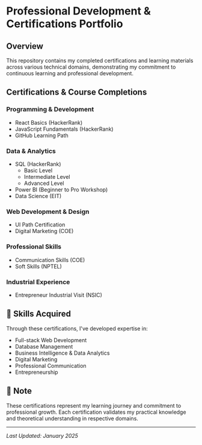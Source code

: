 # Professional Development & Certifications Portfolio

## Overview
This repository contains my completed certifications and learning materials across various technical domains, demonstrating my commitment to continuous learning and professional development.

## Certifications & Course Completions

### Programming & Development
- React Basics (HackerRank)
- JavaScript Fundamentals (HackerRank)
- GitHub Learning Path

### Data & Analytics
- SQL (HackerRank)
  - Basic Level
  - Intermediate Level
  - Advanced Level
- Power BI (Beginner to Pro Workshop)
- Data Science (EIT)

### Web Development & Design
- UI Path Certification
- Digital Marketing (COE)

### Professional Skills
- Communication Skills (COE)
- Soft Skills (NPTEL)

### Industrial Experience
- Entrepreneur Industrial Visit (NSIC)

## 🚀 Skills Acquired
Through these certifications, I've developed expertise in:
- Full-stack Web Development
- Database Management
- Business Intelligence & Data Analytics
- Digital Marketing
- Professional Communication
- Entrepreneurship

## 📝 Note
These certifications represent my learning journey and commitment to professional growth. Each certification validates my practical knowledge and theoretical understanding in respective domains.

---
*Last Updated: January 2025*